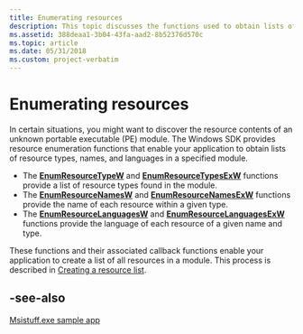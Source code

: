```yaml
---
title: Enumerating resources
description: This topic discusses the functions used to obtain lists of resources.
ms.assetid: 388deaa1-3b04-43fa-aad2-8b52376d570c
ms.topic: article
ms.date: 05/31/2018
ms.custom: project-verbatim
---
```


# Enumerating resources

In certain situations, you might want to discover the resource contents of an unknown portable executable (PE) module. The Windows SDK provides resource enumeration functions that enable your application to obtain lists of resource types, names, and languages in a specified module.

* The [**EnumResourceTypeW**](/windows/win32/api/Winbase/nf-winbase-enumresourcetypesw) and [**EnumResourceTypesExW**](/windows/win32/api/libloaderapi/nf-libloaderapi-enumresourcetypesexw) functions provide a list of resource types found in the module.
* The [**EnumResourceNamesW**](/windows/win32/api/Winbase/nf-winbase-enumresourcenamesw) and [**EnumResourceNamesExW**](/windows/win32/api/libloaderapi/nf-libloaderapi-enumresourcenamesexw) functions provide the name of each resource within a given type.
* The [**EnumResourceLanguagesW**](/windows/win32/api/Winbase/nf-winbase-enumresourcelanguagesw) and [**EnumResourceLanguagesExW**](/windows/win32/api/libloaderapi/nf-libloaderapi-enumresourcelanguagesexw) functions provide the language of each resource of a given name and type. 

These functions and their associated callback functions enable your application to create a list of all resources in a module. This process is described in [Creating a resource list](using-resources.md).

## -see-also

[Msistuff.exe sample app](https://github.com/microsoft/Windows-classic-samples/tree/master/Samples/Win7Samples/sysmgmt/msi/msistuff)
